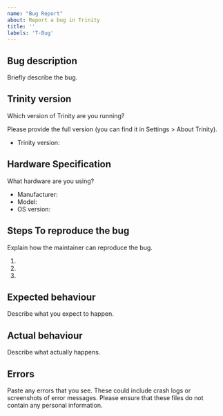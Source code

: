 ```yaml
---
name: "Bug Report"
about: Report a bug in Trinity
title: ''
labels: 'T-Bug'
---
```


## Bug description

Briefly describe the bug.

## Trinity version

Which version of Trinity are you running?

Please provide the full version (you can find it in Settings > About Trinity).

- Trinity version:

## Hardware Specification

What hardware are you using?

- Manufacturer:
- Model:
- OS version:

## Steps To reproduce the bug

Explain how the maintainer can reproduce the bug.

1. 
2. 
3. 

## Expected behaviour

Describe what you expect to happen.

## Actual behaviour

Describe what actually happens.

## Errors

Paste any errors that you see. These could include crash logs or screenshots of error messages. Please ensure that these files do not contain any personal information.
